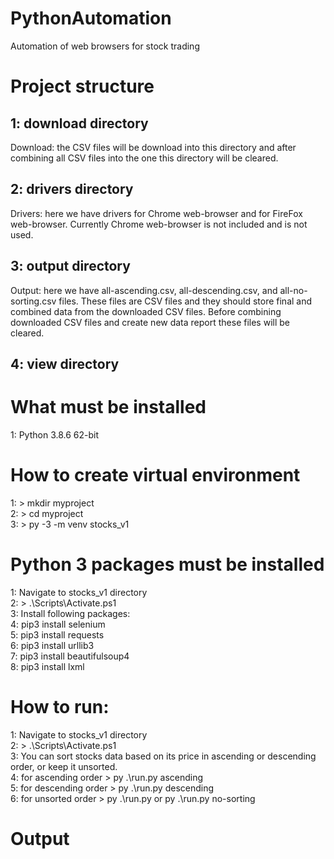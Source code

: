 # PythonAutomation
Automation of web browsers for stock trading

# Project structure
## 1: download directory
Download: the CSV files will be download into this directory and after combining all CSV files
into the one this directory will be cleared.
## 2: drivers directory
Drivers: here we have drivers for Chrome web-browser and for FireFox web-browser.
Currently Chrome web-browser is not included and is not used.
## 3: output directory
Output: here we have all-ascending.csv, all-descending.csv, and all-no-sorting.csv files.
These files are CSV files and they should store final and combined data from the downloaded CSV files.
Before combining downloaded CSV files and create new data report these files will be cleared.
## 4: view directory

# What must be installed
1: Python 3.8.6 62-bit

# How to create virtual environment
1: > mkdir myproject \
2: > cd myproject \
3: > py -3 -m venv stocks_v1

# Python 3 packages must be installed
1: Navigate to stocks_v1 directory \
2: > .\Scripts\Activate.ps1 \
3: Install following packages: \
4: pip3 install selenium \
5: pip3 install requests \
6: pip3 install urllib3 \
7: pip3 install beautifulsoup4 \
8: pip3 install lxml

# How to run:
1: Navigate to stocks_v1 directory \
2: > .\Scripts\Activate.ps1 \
3: You can sort stocks data based on its price in ascending or descending order, or keep it unsorted. \
4: for ascending order > py .\run.py ascending \
5: for descending order > py .\run.py descending \
6: for unsorted order > py .\run.py or py .\run.py no-sorting

# Output

